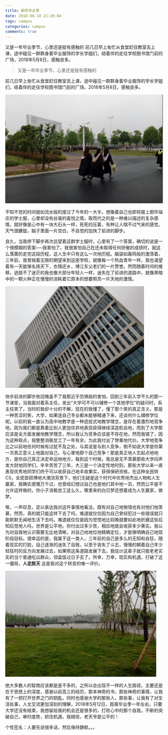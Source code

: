```yaml
---
title: 新的毕业季
date: 2018-06-10 21:26:04
tags: campus
categories: campus
comments: true
---
```


又是一年毕业季节，心里还是挺有感触的   前几日早上匆忙从食堂赶往教室去上课，途中碰见一群群身着毕业服饰的学长学姐们，结着伴的走往学校图书馆门前的广场，2018年5月8日，感触良多。

<!--more-->

> 又是一年毕业季节，心里还是挺有感触的

 前几日早上匆忙从食堂赶往教室去上课，途中碰见一群群身着毕业服饰的学长学姐们，结着伴的走往学校图书馆门前的广场，2018年5月8日，感触良多。

![001-cd3b8434](新的毕业季/image/001-cd3b8434.jpg)

 不知不觉的时间就如流水般的度过了今年的一大半，想像着自己也即将披上那件端庄的学士服，心里却没有丝毫的喜悦之情，取而代之的是一种难以描述的复杂感情，就好像是心中有一块大石头一样，死死的压着，有种让人喘不过气来的感觉，天气很朦胧，脑子里面一片空白，不自觉的加快了前进的脚步。

 良久，当我停下脚步再次远望着这群学士服时，心里有了一个答案，确切的说是一个很模糊的答案—–我害怕了。我很害怕自己在还未取得任何骄傲的成绩时，就这么落寞的走完这段历程，这人生中只有这么一次地历程。脑袋如轰鸣般的激荡着，三年前，我曾揣着无限的期望来到这座学校，就像每一个热血青年一样，我也渴望着有一天能够名扬天下，衣锦还乡，博江东父老们的一片赞誉。然而随着时间的推移，逃脱不了迷茫的我也像大部分年轻人一样，迷失在了前进的道路中，就像黑暗中的一颗火种正在慢慢的消耗着它原本的想要照亮一片天地的激情。

![000-ae8a4aa8](新的毕业季/image/000-ae8a4aa8.jpg)


 快步前进的脚步依旧掩盖不了我那近乎恐惧般的害怕，回到三年前入学不久的那一节课堂，当我面对着系主任，发出“大学可不可以辅修一个其他学位”的疑问时，系主任笑了，当时的我却十分的不解，现在的我懂了，懂了那个笑的真正含义，那是一种苦涩的笑，大学，如果连自己专业都未能够精通下来，还谈何什么辅修学位呢。以前的我一直认为高中地教学是一种选拔式地教学理念，是存在着激烈地竞争地，因为我们都是靠着比别人更加优异地表现获得继续深造机会地，而到了大学那应该是全方面发展地教学理念，所以我认为竞争应该是不存在地，然而我错了，因为这种观点，我整整消极怠工了一年有余，为此我付出了惨重地代价。大学地竞争比之以前地任何时候有过犹不及之处，与其说是与别人竞争，倒不如说大学是你第一次真正意义上地面对自己，与心里地那个自己竞争！那是真正地人生起点地地方，是你自己真正决定命运地地方，每到这个时候，我总是无不羡慕那些大学闷声发大财地同学们，辛辛苦苦了三年，大三是一个决定性地时刻，那些大学以来一直表现优秀地同学们终于可以收获自己地丰收果实，获得保研资格，在这种全民转CS，全民皆硕博地大潮流背景下，他们无疑是这个时代中优秀地杰出人物和人生赢家，我确实感慨万千过，也曾经幻想过自己也是他们其中地一员，然而公平是不允许这样做的，你小子消极怠工这么久，哪里来的白日梦还想着成为人生赢家，做梦。

 唉，一声叹息，足以表达我对这件事情地看法，既有对自己地惋惜也有对他们地羡慕，然而，真的就只能这样下去了吗，难道就仅仅因为自己曾经犯过一些错误就只能默默无闻地生活下去吗，难道就仅仅是因为觉悟地比较晚就要如此地折磨这些后知后觉地人吗，世界是公平地，你付出过多少苦，相应地就会收获多少果实。我认为对自我地认识需要无比地清晰，对自己地地位地精确定位，才能够明确自己地现阶段目标。很幸运的是，我属于这一类人，三年前的自己是多么的无知和自狂，随着现实的打脸，自己逐渐的迷失了自我，以至于丧失了斗志，慢慢的朝着自己年少轻狂时的反方向发展过去，如果照这条道路发展下去，我估计这辈子就只能老老实实的当个普通吃瓜群众，领盒饭过日子去了。所幸，万幸，现实和机遇，打破了这一僵局，**人定胜天** 这是我对这个转变的唯一评价。


![777-d100282a](新的毕业季/image/777-d100282a.jpg)



 绝大多数人的智商应该都是差不多的，之所以会出现不一样的人生路径，主要还是在于思想上的深度，感谢以前高三的经历，那本神奇的书，那些神奇的事情，让我有了一把打开世界之门的钥匙，同时也感谢大学的那些人，那些事，让我有了对生活处事，人文交流更加深刻的理解，2018年5月12日，距离毕业季一年左右，只要大学还没有结束，我想留给我的机会还是很多的，打败心中的那个自我，不断的突破自己，审时度势，抓住机遇，我相信，老天爷是公平的！

个性签名：人要先说很多话，然后保持静默。。。